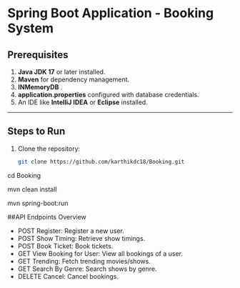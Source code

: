 # Spring Boot Application - Booking System

## Prerequisites
1. **Java JDK 17** or later installed.
2. **Maven** for dependency management.
3. **INMemoryDB** .
4. **application.properties** configured with database credentials.
5. An IDE like **IntelliJ IDEA** or **Eclipse** installed.

---

## Steps to Run
1. Clone the repository:
   ```bash
   git clone https://github.com/karthikdc18/Booking.git

cd Booking

mvn clean install

mvn spring-boot:run

##API Endpoints Overview
- POST Register: Register a new user.
- POST Show Timing: Retrieve show timings.
- POST Book Ticket: Book tickets.
- GET View Booking for User: View all bookings of a user.
- GET Trending: Fetch trending movies/shows.
- GET Search By Genre: Search shows by genre.
- DELETE Cancel: Cancel bookings.




